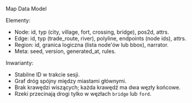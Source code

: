 Map Data Model

Elementy:
- Node: id, typ (city, village, fort, crossing, bridge), pos2d, attrs.  
- Edge: id, typ (trade_route, river), polyline, endpoints (node ids), attrs.  
- Region: id, granica logiczna (lista node'ów lub bbox), narrator.  
- Meta: seed, version, generated_at, rules.

Inwarianty:
- Stabilne ID w trakcie sesji.  
- Graf dróg spójny między miastami głównymi.  
- Brak krawędzi wiszących; każda krawędź ma dwa węzły końcowe.
- Rzeki przecinają drogi tylko w węzłach `bridge` lub `ford`.
